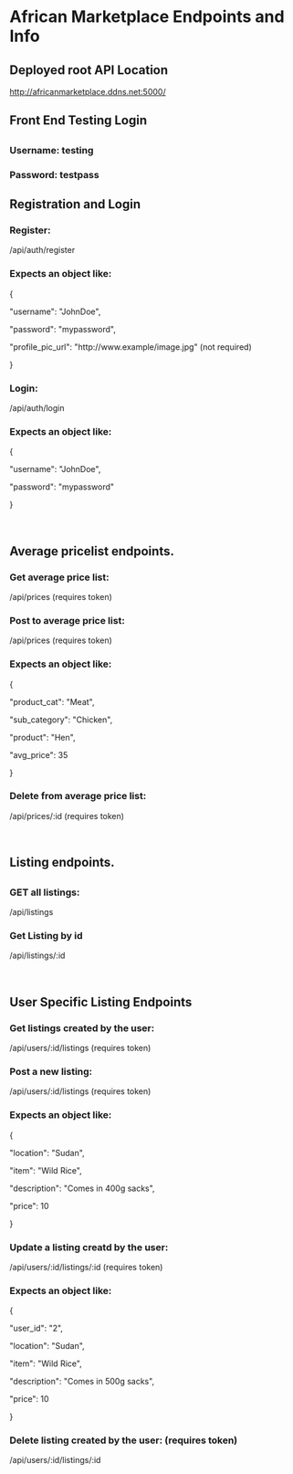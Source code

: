<h1>African Marketplace Endpoints and Info</h1>

<h2>Deployed root API Location</h2>
<a href="http://africanmarketplace.ddns.net:5000/" target="_blank">http://africanmarketplace.ddns.net:5000/</a>
<h2>Front End Testing Login<h2>
<h3>Username: testing</h3>
<h3>Password: testpass</h3>
<h2>Registration and Login</h2>
<h3>Register:</h3>
<p>/api/auth/register</p>
<h3>Expects an object like:</h3> 
<p>{</p>
    <p>"username": "JohnDoe",</p>
    <p>"password": "mypassword",</p>
    <p>"profile_pic_url": "http://www.example/image.jpg" (not required)</p>
}
<br>
<h3>Login:</h3>
<p>/api/auth/login</p>
<h3>Expects an object like:</h3> 
<p>{</p>
	<p>"username": "JohnDoe",</p>
	<p>"password": "mypassword"</p>
<p>}</p>
<br>
<h2>Average pricelist endpoints.</h2>
<h3>Get average price list:</h3>
<p>/api/prices (requires token)</p>
<h3>Post to average price list:</h3>
<p>/api/prices (requires token)</p>
<h3>Expects an object like:</h3>
<p>{</p>
	<p>"product_cat": "Meat",</p>
	<p>"sub_category": "Chicken",</p>
	<p>"product": "Hen",</p>
	<p>"avg_price": 35</p>
<p>}</p>
<h3>Delete from average price list:</h3>
<p>/api/prices/:id (requires token)</p>
<br>
<h2>Listing endpoints.<h2>
<h3>GET all listings:</h3>
<p>/api/listings</p>
<h3>Get Listing by id</h3>
<p>/api/listings/:id</p>
<br>
<h2>User Specific Listing Endpoints</h2>
<h3>Get listings created by the user:</h3>
<p>/api/users/:id/listings (requires token)</p>
<h3>Post a new listing:</h3>
<p>/api/users/:id/listings (requires token)</p>
<h3>Expects an object like:</h3>
<p>{</p>
	<p>"location": "Sudan",</p>
    <p>"item": "Wild Rice",</p>
    <p>"description": "Comes in 400g sacks",</p>
    <p>"price": 10</p>
<p>}</p>

<h3>Update a listing creatd by the user:</h3>
<p>/api/users/:id/listings/:id (requires token)</p>
<h3>Expects an object like:</h3>
<p>{</p>
	<p>"user_id": "2",</p>
	<p>"location": "Sudan",</p>
    <p>"item": "Wild Rice",</p>
    <p>"description": "Comes in 500g sacks",</p>
    <p>"price": 10</p>
<p>}</p>
<h3>Delete listing created by the user: (requires token)</h3>
<p>/api/users/:id/listings/:id</p>
